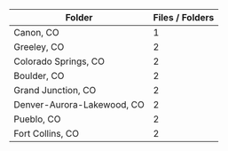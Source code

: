 | Folder                     |   Files / Folders |
|----------------------------|-------------------|
| Canon, CO                  |                 1 |
| Greeley, CO                |                 2 |
| Colorado Springs, CO       |                 2 |
| Boulder, CO                |                 2 |
| Grand Junction, CO         |                 2 |
| Denver-Aurora-Lakewood, CO |                 2 |
| Pueblo, CO                 |                 2 |
| Fort Collins, CO           |                 2 |